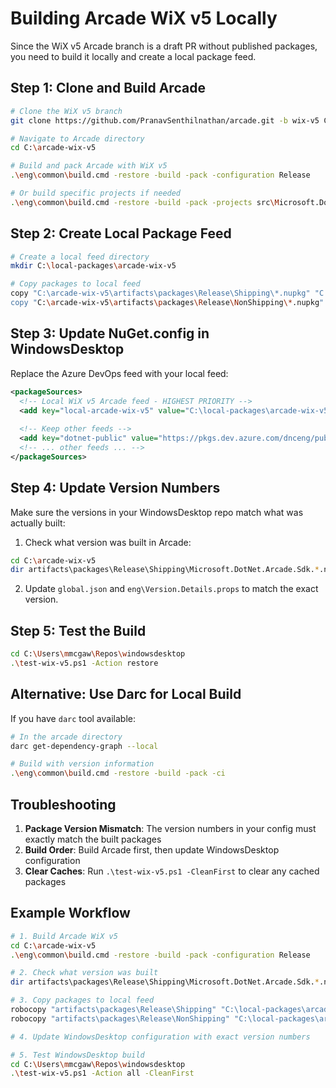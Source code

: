 # Building Arcade WiX v5 Locally

Since the WiX v5 Arcade branch is a draft PR without published packages, you need to build it locally and create a local package feed.

## Step 1: Clone and Build Arcade

```bash
# Clone the WiX v5 branch
git clone https://github.com/PranavSenthilnathan/arcade.git -b wix-v5 C:\arcade-wix-v5

# Navigate to Arcade directory
cd C:\arcade-wix-v5

# Build and pack Arcade with WiX v5
.\eng\common\build.cmd -restore -build -pack -configuration Release

# Or build specific projects if needed
.\eng\common\build.cmd -restore -build -pack -projects src\Microsoft.DotNet.Arcade.Sdk\Microsoft.DotNet.Arcade.Sdk.csproj -configuration Release
```

## Step 2: Create Local Package Feed

```bash
# Create a local feed directory
mkdir C:\local-packages\arcade-wix-v5

# Copy packages to local feed
copy "C:\arcade-wix-v5\artifacts\packages\Release\Shipping\*.nupkg" "C:\local-packages\arcade-wix-v5\"
copy "C:\arcade-wix-v5\artifacts\packages\Release\NonShipping\*.nupkg" "C:\local-packages\arcade-wix-v5\"
```

## Step 3: Update NuGet.config in WindowsDesktop

Replace the Azure DevOps feed with your local feed:

```xml
<packageSources>
  <!-- Local WiX v5 Arcade feed - HIGHEST PRIORITY -->
  <add key="local-arcade-wix-v5" value="C:\local-packages\arcade-wix-v5" />
  
  <!-- Keep other feeds -->
  <add key="dotnet-public" value="https://pkgs.dev.azure.com/dnceng/public/_packaging/dotnet-public/nuget/v3/index.json" />
  <!-- ... other feeds ... -->
</packageSources>
```

## Step 4: Update Version Numbers

Make sure the versions in your WindowsDesktop repo match what was actually built:

1. Check what version was built in Arcade:
```bash
cd C:\arcade-wix-v5
dir artifacts\packages\Release\Shipping\Microsoft.DotNet.Arcade.Sdk.*.nupkg
```

2. Update `global.json` and `eng\Version.Details.props` to match the exact version.

## Step 5: Test the Build

```bash
cd C:\Users\mmcgaw\Repos\windowsdesktop
.\test-wix-v5.ps1 -Action restore
```

## Alternative: Use Darc for Local Build

If you have `darc` tool available:

```bash
# In the arcade directory
darc get-dependency-graph --local

# Build with version information
.\eng\common\build.cmd -restore -build -pack -ci
```

## Troubleshooting

1. **Package Version Mismatch**: The version numbers in your config must exactly match the built packages
2. **Build Order**: Build Arcade first, then update WindowsDesktop configuration
3. **Clear Caches**: Run `.\test-wix-v5.ps1 -CleanFirst` to clear any cached packages

## Example Workflow

```bash
# 1. Build Arcade WiX v5
cd C:\arcade-wix-v5
.\eng\common\build.cmd -restore -build -pack -configuration Release

# 2. Check what version was built
dir artifacts\packages\Release\Shipping\Microsoft.DotNet.Arcade.Sdk.*.nupkg

# 3. Copy packages to local feed
robocopy "artifacts\packages\Release\Shipping" "C:\local-packages\arcade-wix-v5" *.nupkg
robocopy "artifacts\packages\Release\NonShipping" "C:\local-packages\arcade-wix-v5" *.nupkg

# 4. Update WindowsDesktop configuration with exact version numbers

# 5. Test WindowsDesktop build
cd C:\Users\mmcgaw\Repos\windowsdesktop
.\test-wix-v5.ps1 -Action all -CleanFirst
```
